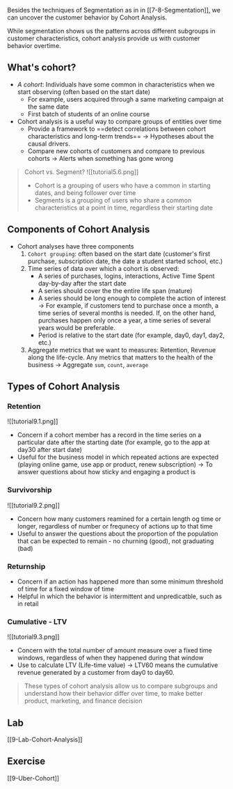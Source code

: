 Besides the techniques of Segmentation as in in [[7-8-Segmentation]], we can uncover the customer behavior by Cohort Analysis. 

While segmentation shows us the patterns across different subgroups in customer characteristics, cohort analysis provide us with customer behavior overtime. 

## What's cohort?
- *A cohort*: Individuals have some common in characteristics when we start observing (often based on the start date)
	- For example, users acquired through a same marketing campaign at the same date
	- First batch of students of an online course
- Cohort analysis is a useful way to compare groups of entities over time
	- Provide a framework to ==detect correlations between cohort characteristics and long-term trends== -> Hypotheses about the causal drivers.
	- Compare new cohorts of customers and compare to previous cohorts -> Alerts when something has gone wrong

> Cohort vs. Segment?
> ![[tutorial5.6.png]]
> - Cohort is a grouping of users who have a common in starting dates, and being follower over time
> - Segments is a grouping of users who share a common characteristics at a point in time, regardless their starting date

## Components of Cohort Analysis
- Cohort analyses have three components
	1. `Cohort grouping`: often based on the start date (customer's first purchase, subscription date, the date a student started school, etc.)
	2. Time series of data over which a cohort is observed: 
		- A series of purchases, logins, interactions, Active Time Spent day-by-day after the start date
		- A series should cover the the entire life span (mature) 
		- A series should be long enough to complete the action of interest -> For example, if customers tend to purchase once a month, a time series of several months is needed. If, on the other hand, purchases happen only once a year, a time series of several years would be preferable.
		- Period is relative to the start date (for example, day0, day1, day2, etc.)
	3. Aggregate metrics that we want to measures: Retention, Revenue along the life-cycle. Any metrics that matters to the health of the business -> Aggregate `sum`, `count`, `average`

## Types of Cohort Analysis
### Retention
![[tutorial9.1.png]]
- Concern if a cohort member has a record in the time series on a particular date after the starting date (for example, go to the app at day30 after start date)
- Useful for the business model in which repeated actions are expected (playing online game, use app or product, renew subscription) -> To answer questions about how sticky and engaging a product is

### Survivorship
![[tutorial9.2.png]]
- Concern how many customers reamined for a certain length og time or longer, regardless of number or frequnecy of actions up to that time
- Useful to answer the questions about the proportion of the population that can be expected to remain - no churning (good), not graduating (bad)

### Returnship
- Concern if an action has happened more than some minimum threshold of time for a fixed window of time
- Helpful in which the behavior is intermittent and unpredicatble, such as in retail

### Cumulative - LTV
![[tutorial9.3.png]]
- Concern with the total number of amount measure over a fixed time windows, regardless of when they happened during that window
- Use to calculate LTV (Life-time value) -> LTV60 means the cumulative revenue generated by a customer from day0 to day60.

> These types of cohort analysis allow us to compare subgroups and understand how their behavior differ over time, to make better product, marketing, and finance decision

## Lab
[[9-Lab-Cohort-Analysis]]

## Exercise
[[9-Uber-Cohort]]